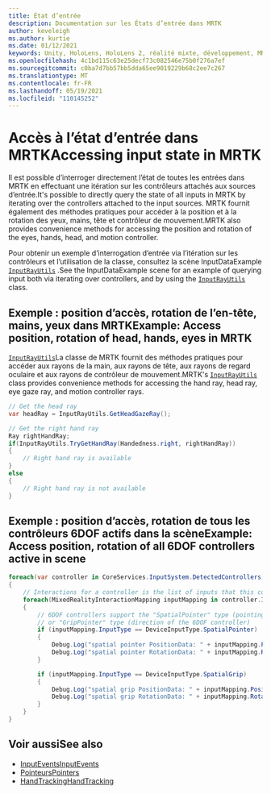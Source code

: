 ```yaml
---
title: État d’entrée
description: Documentation sur les États d’entrée dans MRTK
author: keveleigh
ms.author: kurtie
ms.date: 01/12/2021
keywords: Unity, HoloLens, HoloLens 2, réalité mixte, développement, MRTK, InputState,
ms.openlocfilehash: 4c1bd115c63e25decf73c082546e75b0f276a7ef
ms.sourcegitcommit: c0ba7d7bb57bb5dda65ee9019229b68c2ee7c267
ms.translationtype: MT
ms.contentlocale: fr-FR
ms.lasthandoff: 05/19/2021
ms.locfileid: "110145252"
---
```

# <a name="accessing-input-state-in-mrtk"></a><span data-ttu-id="b6edd-104">Accès à l’état d’entrée dans MRTK</span><span class="sxs-lookup"><span data-stu-id="b6edd-104">Accessing input state in MRTK</span></span>

<span data-ttu-id="b6edd-105">Il est possible d’interroger directement l’état de toutes les entrées dans MRTK en effectuant une itération sur les contrôleurs attachés aux sources d’entrée.</span><span class="sxs-lookup"><span data-stu-id="b6edd-105">It's possible to directly query the state of all inputs in MRTK by iterating over the controllers attached to the input sources.</span></span> <span data-ttu-id="b6edd-106">MRTK fournit également des méthodes pratiques pour accéder à la position et à la rotation des yeux, mains, tête et contrôleur de mouvement.</span><span class="sxs-lookup"><span data-stu-id="b6edd-106">MRTK also provides convenience methods for accessing the position and rotation of the eyes, hands, head, and motion controller.</span></span>

<span data-ttu-id="b6edd-107">Pour obtenir un exemple d’interrogation d’entrée via l’itération sur les contrôleurs et l’utilisation de la classe, consultez la scène InputDataExample [`InputRayUtils`](xref:Microsoft.MixedReality.Toolkit.Input.InputRayUtils) .</span><span class="sxs-lookup"><span data-stu-id="b6edd-107">See the InputDataExample scene for an example of querying input both via iterating over controllers, and by using the [`InputRayUtils`](xref:Microsoft.MixedReality.Toolkit.Input.InputRayUtils) class.</span></span>

## <a name="example-access-position-rotation-of-head-hands-eyes-in-mrtk"></a><span data-ttu-id="b6edd-108">Exemple : position d’accès, rotation de l’en-tête, mains, yeux dans MRTK</span><span class="sxs-lookup"><span data-stu-id="b6edd-108">Example: Access position, rotation of head, hands, eyes in MRTK</span></span>

<span data-ttu-id="b6edd-109">[`InputRayUtils`](xref:Microsoft.MixedReality.Toolkit.Input.InputRayUtils)La classe de MRTK fournit des méthodes pratiques pour accéder aux rayons de la main, aux rayons de tête, aux rayons de regard oculaire et aux rayons de contrôleur de mouvement.</span><span class="sxs-lookup"><span data-stu-id="b6edd-109">MRTK's [`InputRayUtils`](xref:Microsoft.MixedReality.Toolkit.Input.InputRayUtils) class provides convenience methods for accessing the hand ray, head ray, eye gaze ray, and motion controller rays.</span></span>

```c#
// Get the head ray
var headRay = InputRayUtils.GetHeadGazeRay();

// Get the right hand ray
Ray rightHandRay;
if(InputRayUtils.TryGetHandRay(Handedness.right, rightHandRay))
{
    // Right hand ray is available
}
else
{
    // Right hand ray is not available
}
```

## <a name="example-access-position-rotation-of-all-6dof-controllers-active-in-scene"></a><span data-ttu-id="b6edd-110">Exemple : position d’accès, rotation de tous les contrôleurs 6DOF actifs dans la scène</span><span class="sxs-lookup"><span data-stu-id="b6edd-110">Example: Access position, rotation of all 6DOF controllers active in scene</span></span>

```c#
foreach(var controller in CoreServices.InputSystem.DetectedControllers)
{
    // Interactions for a controller is the list of inputs that this controller exposes
    foreach(MixedRealityInteractionMapping inputMapping in controller.Interactions)
    {
        // 6DOF controllers support the "SpatialPointer" type (pointing direction)
        // or "GripPointer" type (direction of the 6DOF controller)
        if (inputMapping.InputType == DeviceInputType.SpatialPointer)
        {
            Debug.Log("spatial pointer PositionData: " + inputMapping.PositionData);
            Debug.Log("spatial pointer RotationData: " + inputMapping.RotationData);
        }

        if (inputMapping.InputType == DeviceInputType.SpatialGrip)
        {
            Debug.Log("spatial grip PositionData: " + inputMapping.PositionData);
            Debug.Log("spatial grip RotationData: " + inputMapping.RotationData);
        }
    }
}
```

## <a name="see-also"></a><span data-ttu-id="b6edd-111">Voir aussi</span><span class="sxs-lookup"><span data-stu-id="b6edd-111">See also</span></span>

- [<span data-ttu-id="b6edd-112">InputEvents</span><span class="sxs-lookup"><span data-stu-id="b6edd-112">InputEvents</span></span>](input-events.md)
- [<span data-ttu-id="b6edd-113">Pointeurs</span><span class="sxs-lookup"><span data-stu-id="b6edd-113">Pointers</span></span>](pointers.md)
- [<span data-ttu-id="b6edd-114">HandTracking</span><span class="sxs-lookup"><span data-stu-id="b6edd-114">HandTracking</span></span>](hand-tracking.md)
